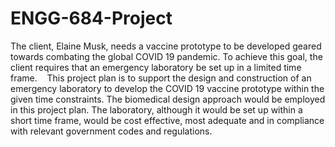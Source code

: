# ENGG-684-Project

The client, Elaine Musk, needs a vaccine prototype to be developed geared towards combating the global COVID 19 pandemic. To achieve this goal, the client requires that an emergency laboratory be set up in a limited time frame.   
This project plan is to support the design and construction of an emergency laboratory to develop the COVID 19 vaccine prototype within the given time constraints. The biomedical design approach would be employed in this project plan. The laboratory, although it would be set up within a short time frame, would be cost effective, most adequate and in compliance with relevant government codes and regulations.
